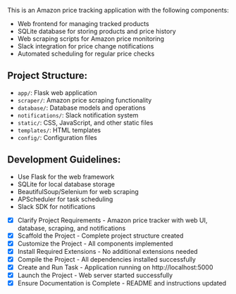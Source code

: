 <!-- Amazon Price Tracker Project Instructions -->

This is an Amazon price tracking application with the following components:
- Web frontend for managing tracked products
- SQLite database for storing products and price history
- Web scraping scripts for Amazon price monitoring
- Slack integration for price change notifications
- Automated scheduling for regular price checks

## Project Structure:
- `app/`: Flask web application
- `scraper/`: Amazon price scraping functionality
- `database/`: Database models and operations
- `notifications/`: Slack notification system
- `static/`: CSS, JavaScript, and other static files
- `templates/`: HTML templates
- `config/`: Configuration files

## Development Guidelines:
- Use Flask for the web framework
- SQLite for local database storage
- BeautifulSoup/Selenium for web scraping
- APScheduler for task scheduling
- Slack SDK for notifications

- [x] Clarify Project Requirements - Amazon price tracker with web UI, database, scraping, and notifications
- [x] Scaffold the Project - Complete project structure created
- [x] Customize the Project - All components implemented  
- [x] Install Required Extensions - No additional extensions needed
- [x] Compile the Project - All dependencies installed successfully
- [x] Create and Run Task - Application running on http://localhost:5000
- [x] Launch the Project - Web server started successfully
- [x] Ensure Documentation is Complete - README and instructions updated
